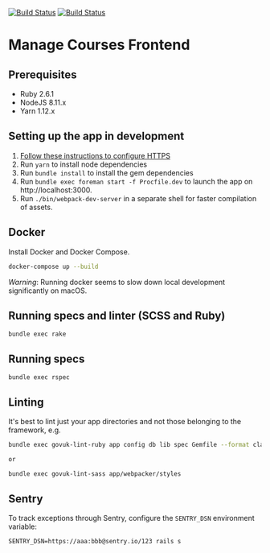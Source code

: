 [![Build Status](https://travis-ci.org/DFE-Digital/manage-courses-frontend.svg?branch=master)](https://travis-ci.org/DFE-Digital/manage-courses-frontend)
[![Build Status](https://dfe-ssp.visualstudio.com/Become-A-Teacher/_apis/build/status/Find/manage-courses-frontend?branchName=master)](https://dfe-ssp.visualstudio.com/Become-A-Teacher/_build/latest?definitionId=29&branchName=master)

# Manage Courses Frontend

## Prerequisites

- Ruby 2.6.1
- NodeJS 8.11.x
- Yarn 1.12.x

## Setting up the app in development

1. [Follow these instructions to configure HTTPS](config/localhost/https/README.md)
3. Run `yarn` to install node dependencies
2. Run `bundle install` to install the gem dependencies
4. Run `bundle exec foreman start -f Procfile.dev` to launch the app on http://localhost:3000.
5. Run `./bin/webpack-dev-server` in a separate shell for faster compilation of assets.

## Docker

Install Docker and Docker Compose.

```bash
docker-compose up --build
```

*Warning*: Running docker seems to slow down local development significantly on macOS.

## Running specs and linter (SCSS and Ruby)
```
bundle exec rake
```

## Running specs
```
bundle exec rspec
```

## Linting

It's best to lint just your app directories and not those belonging to the framework, e.g.

```bash
bundle exec govuk-lint-ruby app config db lib spec Gemfile --format clang -a

or

bundle exec govuk-lint-sass app/webpacker/styles
```

## Sentry

To track exceptions through Sentry, configure the `SENTRY_DSN` environment variable:

```
SENTRY_DSN=https://aaa:bbb@sentry.io/123 rails s
```
